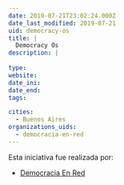 ```yaml
---
date: 2019-07-21T23:02:24.000Z
date_last_modified: 2019-07-21
uid: democracy-os
title: |
  Democracy Os
description: |
  
type: 
website: 
date_ini: 
date_end: 
tags:

cities: 
  - Buenos Aires
organizations_uids:
  - democracia-en-red
---
```


Esta iniciativa fue realizada por:

- [Democracia En Red](/organizaciones/democracia-en-red)
